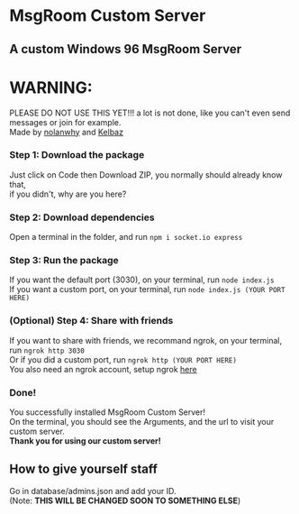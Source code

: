 # MsgRoom Custom Server
## A custom Windows 96 MsgRoom Server
# WARNING:
PLEASE DO NOT USE THIS YET!!! a lot is not done, like you can't even send messages or join for example.<br>
Made by [nolanwhy](https://github.com/nolanwhy) and [Kelbaz](https://github.com/kelbazz)<br>
### Step 1: Download the package
Just click on Code then Download ZIP, you normally should already know that,<br>
if you didn't, why are you here?
### Step 2: Download dependencies
Open a terminal in the folder, and run ```npm i socket.io express```<br>
### Step 3: Run the package
If you want the default port (3030), on your terminal, run ```node index.js```<br>
If you want a custom port, on your terminal, run ```node index.js (YOUR PORT HERE)```
### (Optional) Step 4: Share with friends
If you want to share with friends, we recommand ngrok, on your terminal, run ```ngrok http 3030```<br>
Or if you did a custom port, run ```ngrok http (YOUR PORT HERE)```<br>
You also need an ngrok account, setup ngrok [here](https://ngrok.com/)
### Done!
You successfully installed MsgRoom Custom Server!<br>
On the terminal, you should see the Arguments, and the url to visit your custom server.<br>
**Thank you for using our custom server!**
## How to give yourself staff
Go in database/admins.json and add your ID.<br>
(Note: **THIS WILL BE CHANGED SOON TO SOMETHING ELSE**)